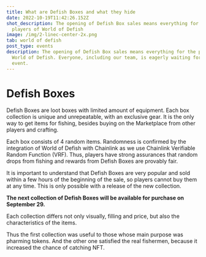 ```yaml
---
title: What are Defish Boxes and what they hide
date: 2022-10-19T11:42:26.152Z
shot_description: The opening of Defish Box sales means everything for the
  players of World of Defish
image: /img/2-linec-center-2x.png
tab: world of defish
post_type: events
description: The opening of Defish Box sales means everything for the players of
  World of Defish. Everyone, including our team, is eagerly waiting for this
  event.
---
```

<!--StartFragment-->

# Defish Boxes

Defish Boxes are loot boxes with limited amount of equipment. Each box collection is unique and unrepeatable, with an exclusive gear. It is the only way to get items for fishing, besides buying on the Marketplace from other players and crafting.

Each box consists of 4 random items. Randomness is confirmed by the integration of World of Defish with Chainlink as we use Chainlink Verifiable Random Function (VRF). Thus, players have strong assurances that random drops from fishing and rewards from Defish Boxes are provably fair. 

It is important to understand that Defish Boxes are very popular and sold within a few hours of the beginning of the sale, so players cannot buy them at any time. This is only possible with a release of the new collection.

**The next collection of Defish Boxes will be available for purchase on September 29.**

Each collection differs not only visually, filling and price, but also the characteristics of the items. 

Thus the first collection was useful to those whose main purpose was pharming tokens. And the other one satisfied the real fishermen, because it increased the chance of catching NFT. 

<!--EndFragment-->